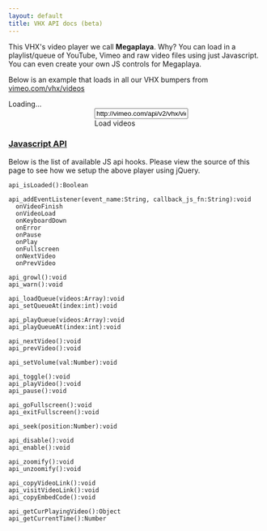 ```yaml
---
layout: default
title: VHX API docs (beta)
---
```



<script type="text/javascript">
  $(document).ready(
    function() {
      $('#megaplaya').flash({
        swf: 'http://vhx.tv/embed/megaplaya',
        width: 500,
        allowFullScreen: true,
        allowScriptAccess: "always",
        height: 375
      });
    }
  );

  // Megaplaya calls this function when it's ready
  var megaplaya = false;
  function megaplaya_loaded()
  {
    megaplaya = $('#megaplaya').children()[0];
  }

  function load_videos()
  {
    $.ajax({
      type: "GET",
      url: $('#vimeo_videos_url')[0].value,
      //url: '/js/bumpers.json',
      dataType: "jsonp",
      success: function(videos, status, ajax) {
        if (videos) {
          megaplaya.api_playQueue(videos);
        }
      }
     });
  }

</script>

This VHX's video player we call <b>Megaplaya</b>. Why? You can load in a playlist/queue of YouTube, Vimeo and raw video files using just Javascript. You can even create your own JS controls for Megaplaya.

Below is an example that loads in all our VHX bumpers from [vimeo.com/vhx/videos](http://vimeo.com/vhx/videos)

<div id="megaplaya" markdown="1">
Loading...
</div>

<div style="margin-left: 170px;" markdown="1">
<input id="vimeo_videos_url" type="text" value="http://vimeo.com/api/v2/vhx/videos.json" />
<div class="btn" onclick="load_videos()" style="width: 140px;">Load videos</div>
</div>

### [Javascript API](#javascript-api)

Below is the list of available JS api hooks. Please view the source of this page to see how we setup the above player using jQuery.

    api_isLoaded():Boolean

    api_addEventListener(event_name:String, callback_js_fn:String):void
      onVideoFinish
      onVideoLoad
      onKeyboardDown
      onError
      onPause
      onPlay
      onFullscreen
      onNextVideo
      onPrevVideo

    api_growl():void
    api_warn():void

    api_loadQueue(videos:Array):void
    api_setQueueAt(index:int):void

    api_playQueue(videos:Array):void
    api_playQueueAt(index:int):void

    api_nextVideo():void
    api_prevVideo():void

    api_setVolume(val:Number):void

    api_toggle():void
    api_playVideo():void
    api_pause():void

    api_goFullscreen():void
    api_exitFullscreen():void

    api_seek(position:Number):void

    api_disable():void
    api_enable():void

    api_zoomify():void
    api_unzoomify():void

    api_copyVideoLink():void
    api_visitVideoLink():void
    api_copyEmbedCode():void

    api_getCurPlayingVideo():Object
    api_getCurrentTime():Number
